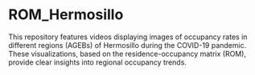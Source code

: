# ROM_Hermosillo
This repository features videos displaying images of occupancy rates in different regions (AGEBs) of Hermosillo during the COVID-19 pandemic. These visualizations, based on the residence-occupancy matrix (ROM), provide clear insights into regional occupancy trends.
